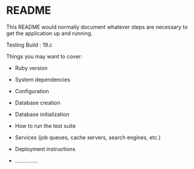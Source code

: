 # README

This README would normally document whatever steps are necessary to get the
application up and running.

Testing Build : 19.c

Things you may want to cover:

* Ruby version

* System dependencies

* Configuration

* Database creation

* Database initialization

* How to run the test suite

* Services (job queues, cache servers, search engines, etc.)

* Deployment instructions

* ...............
